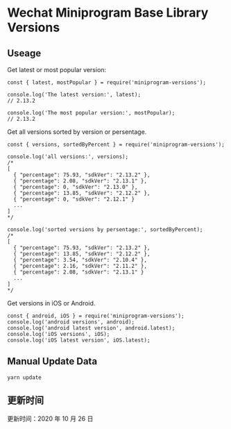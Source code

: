 
# Wechat Miniprogram Base Library Versions

## Useage

Get latest or most popular version:

```;
const { latest, mostPopular } = require('miniprogram-versions');

console.log('The latest version:', latest);
// 2.13.2

console.log('The most popular version:', mostPopular);
// 2.13.2

```

Get all versions sorted by version or persentage.

```
const { versions, sortedByPercent } = require('miniprogram-versions');

console.log('all versions:', versions);
/*
[
  { "percentage": 75.93, "sdkVer": "2.13.2" },
  { "percentage": 2.08, "sdkVer": "2.13.1" },
  { "percentage": 0, "sdkVer": "2.13.0" },
  { "percentage": 13.85, "sdkVer": "2.12.2" },
  { "percentage": 0, "sdkVer": "2.12.1" }
  ...
]
*/

console.log('sorted versions by persentage:', sortedByPercent);
/*
[
  { "percentage": 75.93, "sdkVer": "2.13.2" },
  { "percentage": 13.85, "sdkVer": "2.12.2" },
  { "percentage": 3.54, "sdkVer": "2.10.4" },
  { "percentage": 2.16, "sdkVer": "2.11.2" },
  { "percentage": 2.08, "sdkVer": "2.13.1" }
  ...
]
*/
```

Get versions in iOS or Android.

```
const { android, iOS } = require('miniprogram-versions');
console.log('android versions', android);
console.log('android latest version', android.latest);
console.log('iOS versions', iOS);
console.log('iOS latest version', iOS.latest);
```

## Manual Update Data

```
yarn update
```

## 更新时间

更新时间：2020 年 10 月 26 日
